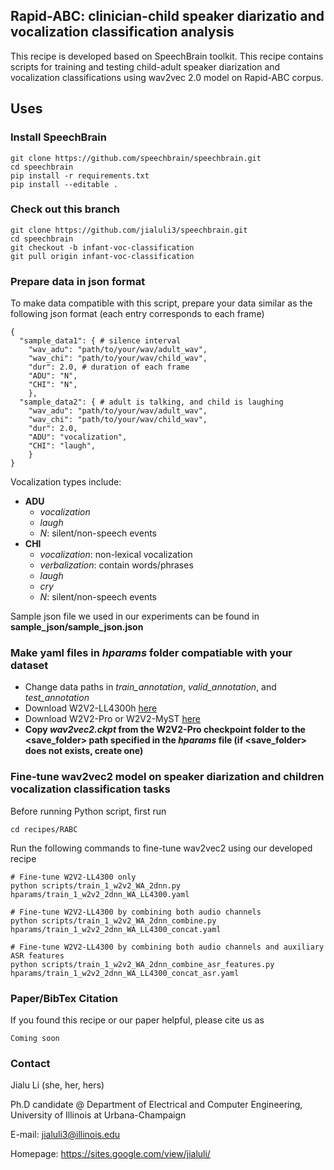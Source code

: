 ## Rapid-ABC: clinician-child speaker diarizatio and vocalization classification analysis 
This recipe is developed based on SpeechBrain toolkit. This recipe contains scripts for training and testing child-adult speaker diarization and vocalization classifications using wav2vec 2.0 model on Rapid-ABC corpus.

## Uses
### Install SpeechBrain
```
git clone https://github.com/speechbrain/speechbrain.git
cd speechbrain
pip install -r requirements.txt
pip install --editable .
```

### Check out this branch
```
git clone https://github.com/jialuli3/speechbrain.git
cd speechbrain
git checkout -b infant-voc-classification
git pull origin infant-voc-classification
```

### Prepare data in json format ###
To make data compatible with this script, prepare your data similar as the following json format (each entry corresponds to each frame)
```
{
  "sample_data1": { # silence interval
    "wav_adu": "path/to/your/wav/adult_wav",
    "wav_chi": "path/to/your/wav/child_wav",
    "dur": 2.0, # duration of each frame
    "ADU": "N",
    "CHI": "N",
    },
  "sample_data2": { # adult is talking, and child is laughing
    "wav_adu": "path/to/your/wav/adult_wav",
    "wav_chi": "path/to/your/wav/child_wav",
    "dur": 2.0, 
    "ADU": "vocalization",
    "CHI": "laugh",
    }
}
```
Vocalization types include:
- **ADU**
    - *vocalization*
    - *laugh*
    - *N*: silent/non-speech events
- **CHI**
    - *vocalization*: non-lexical vocalization
    - *verbalization*: contain words/phrases 
    - *laugh*
    - *cry*
    - *N*: silent/non-speech events


Sample json file we used in our experiments can be found in **sample_json/sample_json.json**

### Make yaml files in *hparams* folder compatiable with your dataset
- Change data paths in *train_annotation*, *valid_annotation*, and *test_annotation*
- Download W2V2-LL4300h [here](https://huggingface.co/lijialudew/wav2vec_LittleBeats_LENA/tree/main/LL_4300)
- Download W2V2-Pro or W2V2-MyST [here](https://huggingface.co/lijialudew/wav2vec_Providence/tree/main)
- **Copy *wav2vec2.ckpt* from the W2V2-Pro checkpoint folder to the <save_folder> path specified in the *hparams* file (if <save_folder> does not exists, create one)**


### Fine-tune wav2vec2 model on speaker diarization and children vocalization classification tasks ###
Before running Python script, first run
```
cd recipes/RABC
```

Run the following commands to fine-tune wav2vec2 using our developed recipe

```
# Fine-tune W2V2-LL4300 only 
python scripts/train_1_w2v2_WA_2dnn.py hparams/train_1_w2v2_2dnn_WA_LL4300.yaml

# Fine-tune W2V2-LL4300 by combining both audio channels
python scripts/train_1_w2v2_WA_2dnn_combine.py hparams/train_1_w2v2_2dnn_WA_LL4300_concat.yaml

# Fine-tune W2V2-LL4300 by combining both audio channels and auxiliary ASR features
python scripts/train_1_w2v2_WA_2dnn_combine_asr_features.py hparams/train_1_w2v2_2dnn_WA_LL4300_concat_asr.yaml
```

### Paper/BibTex Citation
If you found this recipe or our paper helpful, please cite us as

```
Coming soon
```

### Contact
Jialu Li (she, her, hers)

Ph.D candidate @ Department of Electrical and Computer Engineering, University of Illinois at Urbana-Champaign

E-mail: jialuli3@illinois.edu

Homepage: https://sites.google.com/view/jialuli/